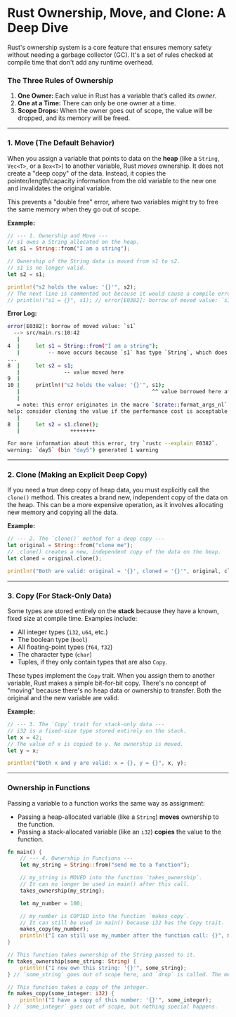 
# Rust Ownership, Move, and Clone: A Deep Dive

Rust's ownership system is a core feature that ensures memory safety without needing a garbage collector (GC). It's a set of rules checked at compile time that don't add any runtime overhead.

### The Three Rules of Ownership

1.  **One Owner:** Each value in Rust has a variable that’s called its *owner*.
2.  **One at a Time:** There can only be one owner at a time.
3.  **Scope Drops:** When the owner goes out of scope, the value will be dropped, and its memory will be freed.

---

### 1. Move (The Default Behavior)

When you assign a variable that points to data on the **heap** (like a `String`, `Vec<T>`, or a `Box<T>`) to another variable, Rust *moves* ownership. It does not create a "deep copy" of the data. Instead, it copies the pointer/length/capacity information from the old variable to the new one and invalidates the original variable.

This prevents a "double free" error, where two variables might try to free the same memory when they go out of scope.

**Example:**

```rust
// --- 1. Ownership and Move ---
// s1 owns a String allocated on the heap.
let s1 = String::from("I am a string");

// Ownership of the String data is moved from s1 to s2.
// s1 is no longer valid.
let s2 = s1;

println!("s2 holds the value: '{}'", s2);
// The next line is commented out because it would cause a compile error:
// println!("s1 = {}", s1); // error[E0382]: borrow of moved value: `s1`
```
**Error Log:**
```bash
error[E0382]: borrow of moved value: `s1`
  --> src/main.rs:10:42
   |
4  |     let s1 = String::from("I am a string");
   |         -- move occurs because `s1` has type `String`, which does not implement the `Copy` trait
...
8  |     let s2 = s1;
   |              -- value moved here
9  |
10 |     println!("s2 holds the value: '{}'", s1);
   |                                          ^^ value borrowed here after move
   |
   = note: this error originates in the macro `$crate::format_args_nl` which comes from the expansion of the macro `println` (in Nightly builds, run with -Z macro-backtrace for more info)
help: consider cloning the value if the performance cost is acceptable
   |
8  |     let s2 = s1.clone();
   |                ++++++++

For more information about this error, try `rustc --explain E0382`.
warning: `day5` (bin "day5") generated 1 warning
```

---

### 2. Clone (Making an Explicit Deep Copy)

If you need a true deep copy of heap data, you must explicitly call the `clone()` method. This creates a brand new, independent copy of the data on the heap. This can be a more expensive operation, as it involves allocating new memory and copying all the data.

**Example:**

```rust
// --- 2. The `clone()` method for a deep copy ---
let original = String::from("clone me");
// .clone() creates a new, independent copy of the data on the heap.
let cloned = original.clone();

println!("Both are valid: original = '{}', cloned = '{}'", original, cloned);
```

---

### 3. Copy (For Stack-Only Data)

Some types are stored entirely on the **stack** because they have a known, fixed size at compile time. Examples include:
- All integer types (`i32`, `u64`, etc.)
- The boolean type (`bool`)
- All floating-point types (`f64`, `f32`)
- The character type (`char`)
- Tuples, if they only contain types that are also `Copy`.

These types implement the `Copy` trait. When you assign them to another variable, Rust makes a simple bit-for-bit copy. There's no concept of "moving" because there's no heap data or ownership to transfer. Both the original and the new variable are valid.

**Example:**

```rust
// --- 3. The `Copy` trait for stack-only data ---
// i32 is a fixed-size type stored entirely on the stack.
let x = 42;
// The value of x is copied to y. No ownership is moved.
let y = x;

println!("Both x and y are valid: x = {}, y = {}", x, y);
```

---

### Ownership in Functions

Passing a variable to a function works the same way as assignment:
- Passing a heap-allocated variable (like a `String`) **moves** ownership to the function.
- Passing a stack-allocated variable (like an `i32`) **copies** the value to the function.

```rust
fn main() {
    // --- 4. Ownership in Functions ---
    let my_string = String::from("send me to a function");

    // my_string is MOVED into the function `takes_ownership`.
    // It can no longer be used in main() after this call.
    takes_ownership(my_string);

    let my_number = 100;

    // my_number is COPIED into the function `makes_copy`.
    // It can still be used in main() because i32 has the Copy trait.
    makes_copy(my_number);
    println!("I can still use my_number after the function call: {}", my_number);
}

// This function takes ownership of the String passed to it.
fn takes_ownership(some_string: String) {
    println!("I now own this string: '{}'", some_string);
} // `some_string` goes out of scope here, and `drop` is called. The memory is freed.

// This function takes a copy of the integer.
fn makes_copy(some_integer: i32) {
    println!("I have a copy of this number: '{}'", some_integer);
} // `some_integer` goes out of scope, but nothing special happens.
```
